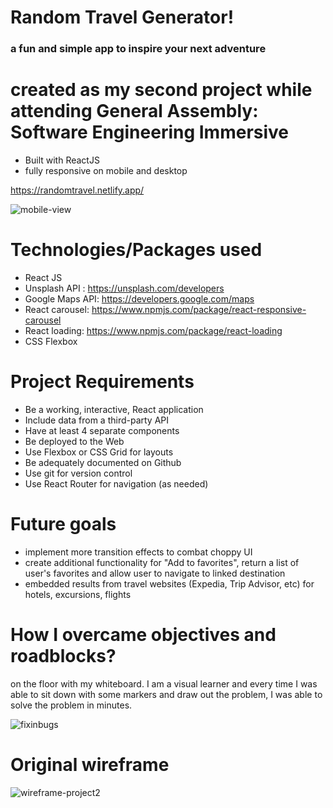 # Random Travel Generator!
### a fun and simple app to inspire your next adventure

created as my second project while attending General Assembly: Software Engineering Immersive
=======
- Built with ReactJS
- fully responsive on mobile and desktop

https://randomtravel.netlify.app/

![mobile-view](https://user-images.githubusercontent.com/104602440/180466758-3341982d-d560-4069-bda7-c335ce3bdde5.jpeg)


# Technologies/Packages used
- React JS
- Unsplash API : https://unsplash.com/developers
- Google Maps API: https://developers.google.com/maps
- React carousel: https://www.npmjs.com/package/react-responsive-carousel
- React loading: https://www.npmjs.com/package/react-loading
- CSS Flexbox

# Project Requirements
- Be a working, interactive, React application
- Include data from a third-party API
- Have at least 4 separate components
- Be deployed to the Web
- Use Flexbox or CSS Grid for layouts
- Be adequately documented on Github
- Use git for version control
- Use React Router for navigation (as needed)


# Future goals
- implement more transition effects to combat choppy UI
- create additional functionality for "Add to favorites", return a list of user's favorites and allow user to navigate to linked destination
- embedded results from travel websites (Expedia, Trip Advisor, etc) for hotels, excursions, flights

# How I overcame objectives and roadblocks?
on the floor with my whiteboard. I am a visual learner and every time I was able to sit down with some markers and draw out the problem, I was able to solve the problem in minutes.

![fixinbugs](https://user-images.githubusercontent.com/104602440/180470021-3ce157b7-5749-4e7a-92a6-193fc1321da1.jpeg)

# Original wireframe
![wireframe-project2](https://user-images.githubusercontent.com/104602440/180469146-fac27ef0-7092-4a08-9813-016bdc2f288d.jpg)
